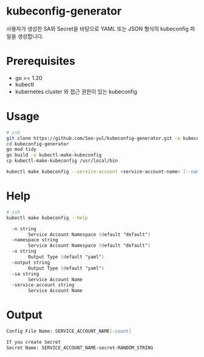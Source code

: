 # kubeconfig-generator
사용자가 생성한 SA와 Secret을 바탕으로 YAML 또는 JSON 형식의 kubeconfig 파일을 생성합니다.

# Prerequisites
- go >= 1.20
- kubectl
- kubernetes cluster 와 접근 권한이 있는 kubeconfig

# Usage
```zsh
# zsh
git clone https://github.com/Seo-yul/kubeconfig-generator.git -o kubeconfig-generator
cd kubeconfig-generator
go mod tidy
go build -o kubectl-make-kubeconfig
cp kubectl-make-kubeconfig /usr/local/bin

kubectl make kubeconfig --service-account <service-account-name> [--namespace <namespace>]
```

# Help
```zsh
# zsh
kubectl make kubeconfig --help

  -n string
    	Service Account Namespace (default "default")
  -namespace string
    	Service Account Namespace (default "default")
  -o string
    	Output Type (default "yaml")
  -output string
    	Output Type (default "yaml")
  -sa string
    	Service Account Name
  -service-account string
    	Service Account Name
```

# Output
```zsh
Config File Name: SERVICE_ACCOUNT_NAME[-count]

If you create Secret
Secret Name: SERVICE_ACCOUNT_NAME-secret-RANDOM_STRING
```
